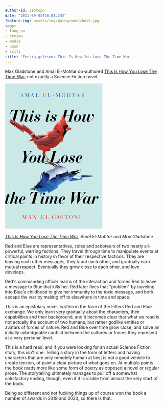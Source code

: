 ```yaml
---
author-id: isotopp
date: "2021-09-05T16:01:24Z"
feature-img: assets/img/background/book.jpg
tags:
- lang_en
- review
- media
- book
- scifi
title: 'Fertig gelesen: This Is How You Lose The Time War'
---
```


Max Gladstone and Amal El-Mohtar co-authored [This Is How You Lose The Time-War](https://www.amazon.de/This-How-Lose-Time-English-ebook/dp/B07RTYNHRM), not exactly a Science Fiction novel.

[![](/uploads/2021/09/time-war.jpg)](https://www.amazon.de/This-How-Lose-Time-English-ebook/dp/B07RTYNHRM)

*[This Is How You Lose The Time War](https://www.amazon.de/This-How-Lose-Time-English-ebook/dp/B07RTYNHRM), Amal El-Mohtar and Max Gladstone*

Red and Blue are representatives, spies and saboteurs of two nearly all-powerful, warring factions.
They travel through time to manipulate events at critical points in history in favor of their respective factions.
They are leaving each other messages, they taunt each other, and gradually earn mutual respect.
Eventually they grow close to each other, and love develops.

Red's commanding officer learns of the interaction and forces Red to leave a message to Blue that kills her.
Red later fixes that "problem" by traveling into Blue's childhood to give her immunity to the toxic message, and both escape the war by making off to elsewhere in time and space.

This is an epistolary novel, written in the form of the letters Red and Blue exchange.
We only learn very gradually about the characters, their capabilities and their background, and it becomes clear that what we read is not actually the account of two humans, but rather godlike entities or avatars of forces of nature.
Red and Blue over time grow close, and solve an initially unbridgeable conflict between the cultures or forces they represent at a very personal level.

This is a hard read, and if you were looking for an actual Science Fiction story, this isn't one.
Telling a story in the form of letters and having characters that are only remotely human at best is not a good vehicle to create tension, of paint a clear picture of what goes on.
At multiple points the book reads more like some form of poetry as opposed a novel or regular prose.
The storytelling ultimately manages to pull off a somewhat satisfactory ending, though, even if it is visible from almost the very start of the book.

Being so different and not fucking things up of course won the book a number of awards in 2019 and 2020, so there is that.
